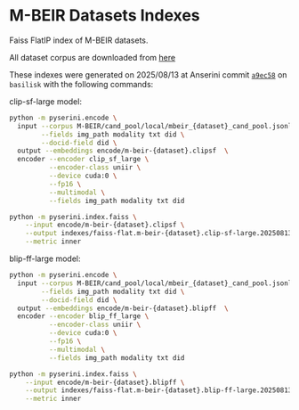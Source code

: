 # M-BEIR Datasets Indexes

Faiss FlatIP index of M-BEIR datasets.

All dataset corpus are downloaded from [here](https://huggingface.co/datasets/TIGER-Lab/M-BEIR/tree/main/cand_pool/local)

These indexes were generated on 2025/08/13 at Anserini commit [`a9ec58`](https://github.com/castorini/anserini/commit/a9ec58ac9208f0246e39a39d7d8c95a431b45b56) on `basilisk` with the following commands:

clip-sf-large model:
```bash
python -m pyserini.encode \
  input --corpus M-BEIR/cand_pool/local/mbeir_{dataset}_cand_pool.jsonl \
        --fields img_path modality txt did \
        --docid-field did \
  output --embeddings encode/m-beir-{dataset}.clipsf  \
  encoder --encoder clip_sf_large \
          --encoder-class uniir \
          --device cuda:0 \
          --fp16 \
          --multimodal \
          --fields img_path modality txt did

python -m pyserini.index.faiss \
    --input encode/m-beir-{dataset}.clipsf \
    --output indexes/faiss-flat.m-beir-{dataset}.clip-sf-large.20250813.a9ec58 \
    --metric inner
```

blip-ff-large model:
```bash
python -m pyserini.encode \
  input --corpus M-BEIR/cand_pool/local/mbeir_{dataset}_cand_pool.jsonl \
        --fields img_path modality txt did \
        --docid-field did \
  output --embeddings encode/m-beir-{dataset}.blipff  \
  encoder --encoder blip_ff_large \
          --encoder-class uniir \
          --device cuda:0 \
          --fp16 \
          --multimodal \
          --fields img_path modality txt did

python -m pyserini.index.faiss \
    --input encode/m-beir-{dataset}.blipff \
    --output indexes/faiss-flat.m-beir-{dataset}.blip-ff-large.20250813.a9ec58 \
    --metric inner
```

